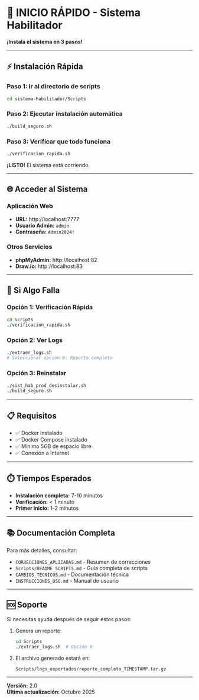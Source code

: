 # 🚀 INICIO RÁPIDO - Sistema Habilitador

**¡Instala el sistema en 3 pasos!**

---

## ⚡ Instalación Rápida

### Paso 1: Ir al directorio de scripts
```bash
cd sistema-habilitador/Scripts
```

### Paso 2: Ejecutar instalación automática
```bash
./build_seguro.sh
```

### Paso 3: Verificar que todo funciona
```bash
./verificacion_rapida.sh
```

**¡LISTO!** El sistema está corriendo.

---

## 🌐 Acceder al Sistema

### Aplicación Web
- **URL:** http://localhost:7777
- **Usuario Admin:** `admin`
- **Contraseña:** `Admin2024!`

### Otros Servicios
- **phpMyAdmin:** http://localhost:82
- **Draw.io:** http://localhost:83

---

## 🔧 Si Algo Falla

### Opción 1: Verificación Rápida
```bash
cd Scripts
./verificacion_rapida.sh
```

### Opción 2: Ver Logs
```bash
./extraer_logs.sh
# Seleccionar opción 9: Reporte completo
```

### Opción 3: Reinstalar
```bash
./sist_hab_prod_desinstalar.sh
./build_seguro.sh
```

---

## 📋 Requisitos

- ✅ Docker instalado
- ✅ Docker Compose instalado
- ✅ Mínimo 5GB de espacio libre
- ✅ Conexión a Internet

---

## ⏱️ Tiempos Esperados

- **Instalación completa:** 7-10 minutos
- **Verificación:** < 1 minuto
- **Primer inicio:** 1-2 minutos

---

## 📚 Documentación Completa

Para más detalles, consultar:
- `CORRECCIONES_APLICADAS.md` - Resumen de correcciones
- `Scripts/README_SCRIPTS.md` - Guía completa de scripts
- `CAMBIOS_TECNICOS.md` - Documentación técnica
- `INSTRUCCIONES_USO.md` - Manual de usuario

---

## 🆘 Soporte

Si necesitas ayuda después de seguir estos pasos:

1. Genera un reporte:
   ```bash
   cd Scripts
   ./extraer_logs.sh  # Opción 9
   ```

2. El archivo generado estará en:
   ```
   Scripts/logs_exportados/reporte_completo_TIMESTAMP.tar.gz
   ```

---

**Versión:** 2.0  
**Última actualización:** Octubre 2025